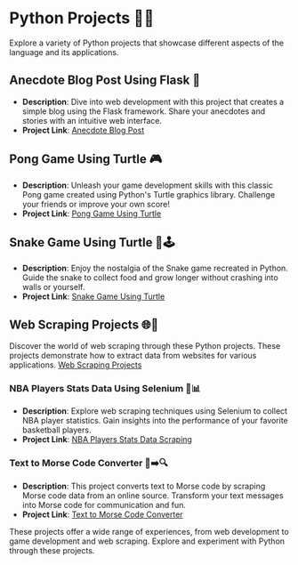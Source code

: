 # Python Projects 🐍🚀

Explore a variety of Python projects that showcase different aspects of the language and its applications.

## Anecdote Blog Post Using Flask 📝

- **Description**: Dive into web development with this project that creates a simple blog using the Flask framework. Share your anecdotes and stories with an intuitive web interface.
- **Project Link**: [Anecdote Blog Post](https://github.com/ashay-thamankar/python_projects/tree/main/anecdote_blog_post_using%20FLASK#anecdote-blog-post-using-flask-)

## Pong Game Using Turtle 🎮

- **Description**: Unleash your game development skills with this classic Pong game created using Python's Turtle graphics library. Challenge your friends or improve your own score!
- **Project Link**: [Pong Game Using Turtle](https://github.com/ashay-thamankar/python_projects/tree/main/pong_game_using_turtle#python-pong-game-)

## Snake Game Using Turtle 🐍🕹️

- **Description**: Enjoy the nostalgia of the Snake game recreated in Python. Guide the snake to collect food and grow longer without crashing into walls or yourself.
- **Project Link**: [Snake Game Using Turtle](https://github.com/ashay-thamankar/python_projects/tree/main/snake_game_using_turtle#python-snake-game-)

## Web Scraping Projects 🌐🤖

Discover the world of web scraping through these Python projects. These projects demonstrate how to extract data from websites for various applications. [Web Scraping Projects](https://github.com/ashay-thamankar/python_projects/blob/main/web_scraping/readme.md#web-scraping-projects-)

### NBA Players Stats Data Using Selenium 🏀📊

- **Description**: Explore web scraping techniques using Selenium to collect NBA player statistics. Gain insights into the performance of your favorite basketball players.
- **Project Link**: [NBA Players Stats Data Scraping](https://github.com/ashay-thamankar/python_projects/tree/main/web_scraping/NBA_player_stats_scraping_using_selenium)

### Text to Morse Code Converter 📜➡️🔍

- **Description**: This project converts text to Morse code by scraping Morse code data from an online source. Transform your text messages into Morse code for communication and fun.
- **Project Link**: [Text to Morse Code Converter](https://github.com/ashay-thamankar/python_projects/tree/main/web_scraping/text_to_morse_code_scraping_data_using_soup)

These projects offer a wide range of experiences, from web development to game development and web scraping. Explore and experiment with Python through these projects.
